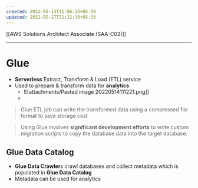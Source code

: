 ```yaml
---
created: 2022-05-14T11:06:15+05:30
updated: 2022-05-17T21:32:30+05:30
---
```

[[AWS Solutions Architect Associate (SAA-C02)]]

---
# Glue
- **Serverless** Extract, Transform & Load (ETL) service
- Used to prepare & transform data for **analytics**
	- ![[attachments/Pasted image 20220514111221.png]]
	- 

> Glue ETL job can write the transformed data using a compressed file format to save storage cost

> Using Glue involves **significant development efforts** to write custom migration scripts to copy the database data into the target database.

## Glue Data Catalog
- **Glue Data Crawler**s crawl databases and collect metadata which is populated in **Glue Data Catalog**
- Metadata can be used for analytics